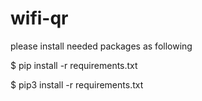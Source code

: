 # wifi-qr
please install needed packages as following

$ pip install -r requirements.txt

$ pip3 install -r requirements.txt
